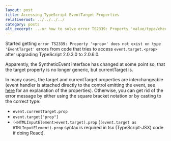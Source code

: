 ```yaml
---
layout: post
title: Accessing TypeScript EventTarget Properties
relativeroot: ../../../../
category: posts
alt_excerpt: ...or how to solve error TS2339: Property 'value/type/checked/etc...' does not exist on type 'EventTarget'.
---
```


Started getting `error TS2339: Property '<prop>' does not exist on type 'EventTarget'` errors from code that tries to access `event.target.<prop>` after upgrading TypeScript 2.0.3.0 to 2.0.6.0.

Apparently, the SyntheticEvent<T> interface has changed at some point so, that the target property is no longer generic, but currentTarget is.

In many cases, the target and currentTarget properties are interchangeable (event handler is attached directly to the control emitting the event, see [here](http://stackoverflow.com/questions/10086427/what-is-the-exact-difference-between-currenttarget-property-and-target-property) for an explanation of the properties). Otherwise, you can get rid of the error message by either using the square bracket notation or by casting to the correct type:

- `event.currentTarget.prop`
- `event.target["prop"]`
- `(<HTMLInputElement>event.target).prop` (`(event.target as HTMLInputElement).prop` syntax is required in tsx (TypeScript-JSX) code if doing React).
